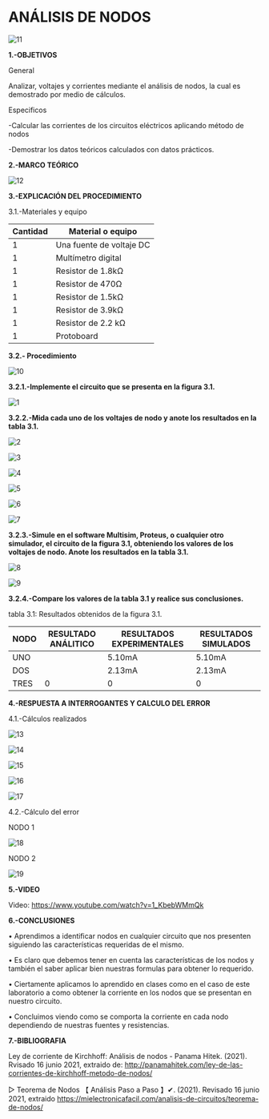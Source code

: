 # ANÁLISIS DE NODOS
![11](https://user-images.githubusercontent.com/75336529/122152632-326d4380-ce27-11eb-9d90-cc9037899602.PNG)

**1.-OBJETIVOS**

General

Analizar, voltajes y corrientes mediante el análisis de nodos, la cual es demostrado por medio de cálculos.

Especificos

-Calcular las corrientes de los circuitos eléctricos aplicando método de nodos

-Demostrar los datos teóricos calculados con datos prácticos.

**2.-MARCO TEÓRICO**

![12](https://user-images.githubusercontent.com/75336529/122501786-01257c80-cfbb-11eb-860e-ca0b8f38f3fc.jpeg)

**3.-EXPLICACIÓN DEL PROCEDIMIENTO**

3.1.-Materiales y equipo

|Cantidad|Material o equipo|
|---|---|
|1|Una fuente de voltaje DC|
|1|Multímetro digital|
|1|Resistor de 1.8kΩ|
|1|Resistor de 470Ω|
|1|Resistor de 1.5kΩ|
|1|Resistor de 3.9kΩ|
|1|Resistor de 2.2 kΩ|
|1|Protoboard|

**3.2.- Procedimiento**

![10](https://user-images.githubusercontent.com/75336529/122152628-326d4380-ce27-11eb-95b8-fdb02e8a78b1.PNG)

**3.2.1.-Implemente el circuito que se presenta en la figura 3.1.**

![1](https://user-images.githubusercontent.com/75336529/122152636-339e7080-ce27-11eb-9668-51b20285a858.png)

**3.2.2.-Mida cada uno de los voltajes de nodo y anote los resultados en la tabla 3.1.**

![2](https://user-images.githubusercontent.com/75336529/122152646-34cf9d80-ce27-11eb-8074-a234f017f82a.png)

![3](https://user-images.githubusercontent.com/75336529/122152648-36996100-ce27-11eb-989f-86ff920c2906.png)

![4](https://user-images.githubusercontent.com/75336529/122152656-38632480-ce27-11eb-9449-42b1a94c2941.png)

![5](https://user-images.githubusercontent.com/75336529/122152662-3a2ce800-ce27-11eb-9378-00ac2458541a.png)

![6](https://user-images.githubusercontent.com/75336529/122152670-3bf6ab80-ce27-11eb-9565-78a069671012.png)

![7](https://user-images.githubusercontent.com/75336529/122152611-2d0ff900-ce27-11eb-8f6b-904a043e39de.png)

**3.2.3.-Simule en el software Multisim, Proteus, o cualquier otro simulador, el circuito de la figura 3.1, obteniendo los valores de los voltajes de nodo. Anote los resultados en la tabla 3.1.**

![8](https://user-images.githubusercontent.com/75336529/122152620-300ae980-ce27-11eb-9036-5d2af25334b8.png)

![9](https://user-images.githubusercontent.com/75336529/122152624-30a38000-ce27-11eb-8ab7-ebd97280229d.png)

**3.2.4.-Compare los valores de la tabla 3.1 y realice sus conclusiones.**

tabla 3.1: Resultados obtenidos de la  figura 3.1.

|NODO|RESULTADO ANÁLITICO|RESULTADOS EXPERIMENTALES|RESULTADOS SIMULADOS|
|---|---|---|---|
|UNO||5.10mA|5.10mA|
|DOS||2.13mA|2.13mA|
|TRES|0|0|0|

**4.-RESPUESTA A INTERROGANTES Y CALCULO DEL ERROR**

4.1.-Cálculos realizados

![13](https://user-images.githubusercontent.com/75336529/122506287-a5132600-cfc3-11eb-9b51-530b30d54658.png)

![14](https://user-images.githubusercontent.com/75336529/122515080-89fbe280-cfd2-11eb-9ede-18870e964e9a.PNG)

![15](https://user-images.githubusercontent.com/75336529/122515087-8b2d0f80-cfd2-11eb-867e-59b94da8c90b.PNG)

![16](https://user-images.githubusercontent.com/75336529/122515063-849e9800-cfd2-11eb-936b-c5a4c5a3e345.PNG)

![17](https://user-images.githubusercontent.com/75336529/122515069-85cfc500-cfd2-11eb-83ed-0dbcf5a4462f.PNG)

4.2.-Cálculo del error

NODO 1

![18](https://user-images.githubusercontent.com/75336529/122515074-88321f00-cfd2-11eb-8ede-513200ef00c1.PNG)

NODO 2 

![19](https://user-images.githubusercontent.com/75336529/122515076-88cab580-cfd2-11eb-84f7-e33d07c3079e.PNG)

**5.-VIDEO**

Video: https://www.youtube.com/watch?v=1_KbebWMmQk

**6.-CONCLUSIONES**

•	Aprendimos a identificar nodos en cualquier circuito que nos presenten siguiendo las características requeridas de el mismo.

•	Es claro que debemos tener en cuenta las características de los nodos y también el saber aplicar bien nuestras formulas para obtener lo requerido.

•	Ciertamente aplicamos lo aprendido en clases como en el caso de este laboratorio a como obtener la corriente en los nodos que se presentan en nuestro circuito.

•	Concluimos viendo como se comporta la corriente en cada nodo dependiendo de nuestras fuentes y resistencias.

**7.-BIBLIOGRAFIA**

Ley de corriente de Kirchhoff: Análisis de nodos - Panama Hitek. (2021). Rvisado 16 junio 2021, extraido de: http://panamahitek.com/ley-de-las-corrientes-de-kirchhoff-metodo-de-nodos/

▷ Teorema de Nodos 【 Análisis Paso a Paso 】✔. (2021). Revisado 16 junio 2021, extraido https://mielectronicafacil.com/analisis-de-circuitos/teorema-de-nodos/

